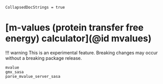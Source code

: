 ```@meta
CollapsedDocStrings = true
```

# [m-values (protein transfer free energy) calculator](@id mvalues)

!!! warning
    This is an experimental feature. Breaking changes may occur without 
    a breaking package release.

```@docs
mvalue
gmx_sasa
parse_mvalue_server_sasa
```


